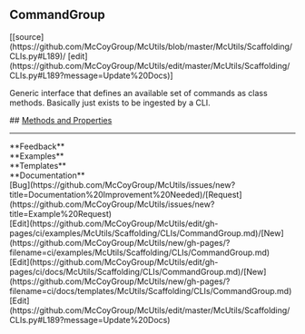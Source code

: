 ## <a id="McUtils.Scaffolding.CLIs.CommandGroup">CommandGroup</a> 

<div class="docs-source-link" markdown="1">
[[source](https://github.com/McCoyGroup/McUtils/blob/master/McUtils/Scaffolding/CLIs.py#L189)/
[edit](https://github.com/McCoyGroup/McUtils/edit/master/McUtils/Scaffolding/CLIs.py#L189?message=Update%20Docs)]
</div>

Generic interface that defines an available set of commands
as class methods.
Basically just exists to be ingested by a CLI.







<div class="collapsible-section">
 <div class="collapsible-section collapsible-section-header" markdown="1">
## <a class="collapse-link" data-toggle="collapse" href="#methods" markdown="1"> Methods and Properties</a> <a class="float-right" data-toggle="collapse" href="#methods"><i class="fa fa-chevron-down"></i></a>
 </div>
 <div class="collapsible-section collapsible-section-body collapse show" id="methods" markdown="1">
 

 </div>
</div>












---


<div markdown="1" class="text-secondary">
<div class="container">
  <div class="row">
   <div class="col" markdown="1">
**Feedback**   
</div>
   <div class="col" markdown="1">
**Examples**   
</div>
   <div class="col" markdown="1">
**Templates**   
</div>
   <div class="col" markdown="1">
**Documentation**   
</div>
   <div class="col" markdown="1">
   
</div>
   <div class="col" markdown="1">
   
</div>
   <div class="col" markdown="1">
   
</div>
</div>
  <div class="row">
   <div class="col" markdown="1">
[Bug](https://github.com/McCoyGroup/McUtils/issues/new?title=Documentation%20Improvement%20Needed)/[Request](https://github.com/McCoyGroup/McUtils/issues/new?title=Example%20Request)   
</div>
   <div class="col" markdown="1">
[Edit](https://github.com/McCoyGroup/McUtils/edit/gh-pages/ci/examples/McUtils/Scaffolding/CLIs/CommandGroup.md)/[New](https://github.com/McCoyGroup/McUtils/new/gh-pages/?filename=ci/examples/McUtils/Scaffolding/CLIs/CommandGroup.md)   
</div>
   <div class="col" markdown="1">
[Edit](https://github.com/McCoyGroup/McUtils/edit/gh-pages/ci/docs/McUtils/Scaffolding/CLIs/CommandGroup.md)/[New](https://github.com/McCoyGroup/McUtils/new/gh-pages/?filename=ci/docs/templates/McUtils/Scaffolding/CLIs/CommandGroup.md)   
</div>
   <div class="col" markdown="1">
[Edit](https://github.com/McCoyGroup/McUtils/edit/master/McUtils/Scaffolding/CLIs.py#L189?message=Update%20Docs)   
</div>
   <div class="col" markdown="1">
   
</div>
   <div class="col" markdown="1">
   
</div>
   <div class="col" markdown="1">
   
</div>
</div>
</div>
</div>